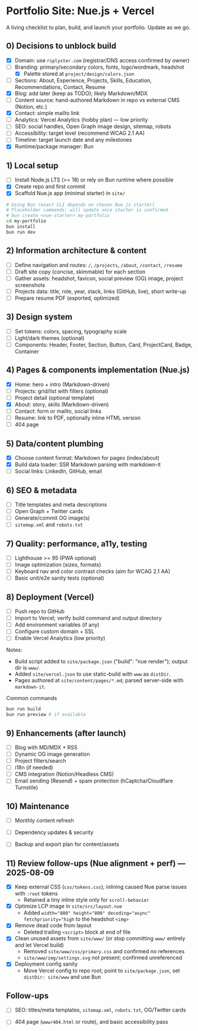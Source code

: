 # Portfolio Site: Nue.js + Vercel

A living checklist to plan, build, and launch your portfolio. Update as we go.

## 0) Decisions to unblock build
- [x] Domain: use `riplyster.com` (registrar/DNS access confirmed by owner)
- [ ] Branding: primary/secondary colors, fonts, logo/wordmark, headshot
  - [x] Palette stored at `project/design/colors.json`
- [ ] Sections: About, Experience, Projects, Skills, Education, Recommendations, Contact, Resume
- [x] Blog: add later (keep as TODO); likely Markdown/MDX
- [ ] Content source: hand-authored Markdown in repo vs external CMS (Notion, etc.)
- [x] Contact: simple mailto link
- [ ] Analytics: Vercel Analytics (hobby plan) — low priority
- [ ] SEO: social handles, Open Graph image design, sitemap, robots
- [ ] Accessibility: target level (recommend WCAG 2.1 AA)
- [ ] Timeline: target launch date and any milestones
- [x] Runtime/package manager: Bun

## 1) Local setup
- [ ] Install Node.js LTS (>= 18) or rely on Bun runtime where possible
- [x] Create repo and first commit
- [x] Scaffold Nue.js app (minimal starter) in `site/`

```bash
# Using Bun (exact CLI depends on chosen Nue.js starter)
# Placeholder commands; will update once starter is confirmed
# bun create <nue-starter> my-portfolio
cd my-portfolio
bun install
bun run dev
```

## 2) Information architecture & content
- [ ] Define navigation and routes: `/`, `/projects`, `/about`, `/contact`, `/resume`
- [ ] Draft site copy (concise, skimmable) for each section
- [ ] Gather assets: headshot, favicon, social preview (OG) image, project screenshots
- [ ] Projects data: title, role, year, stack, links (GitHub, live), short write-up
- [ ] Prepare resume PDF (exported, optimized)

## 3) Design system
- [ ] Set tokens: colors, spacing, typography scale
- [ ] Light/dark themes (optional)
- [ ] Components: Header, Footer, Section, Button, Card, ProjectCard, Badge, Container

## 4) Pages & components implementation (Nue.js)
- [x] Home: hero + intro (Markdown-driven)
- [ ] Projects: grid/list with filters (optional)
- [ ] Project detail (optional template)
- [x] About: story, skills (Markdown-driven)
- [ ] Contact: form or mailto, social links
- [ ] Resume: link to PDF, optionally inline HTML version
- [ ] 404 page

## 5) Data/content plumbing
- [x] Choose content format: Markdown for pages (index/about)
- [x] Build data loader: SSR Markdown parsing with markdown-it
- [ ] Social links: LinkedIn, GitHub, email

## 6) SEO & metadata
- [ ] Title templates and meta descriptions
- [ ] Open Graph + Twitter cards
- [ ] Generate/commit OG image(s)
- [ ] `sitemap.xml` and `robots.txt`

## 7) Quality: performance, a11y, testing
- [ ] Lighthouse >= 95 (PWA optional)
- [ ] Image optimization (sizes, formats)
- [ ] Keyboard nav and color contrast checks (aim for WCAG 2.1 AA)
- [ ] Basic unit/e2e sanity tests (optional)

## 8) Deployment (Vercel)
- [ ] Push repo to GitHub
- [ ] Import to Vercel; verify build command and output directory
- [ ] Add environment variables (if any)
- [ ] Configure custom domain + SSL
- [ ] Enable Vercel Analytics (low priority)

Notes:
- Build script added to `site/package.json` ("build": "nue render"); output dir is `www/`.
- Added `site/vercel.json` to use static-build with `www` as `distDir`.
- Pages authored at `site/content/pages/*.md`; parsed server-side with `markdown-it`.

Common commands
```bash
bun run build
bun run preview # if available
```

## 9) Enhancements (after launch)
- [ ] Blog with MD/MDX + RSS
- [ ] Dynamic OG image generation
- [ ] Project filters/search
- [ ] i18n (if needed)
- [ ] CMS integration (Notion/Headless CMS)
- [ ] Email sending (Resend) + spam protection (hCaptcha/Cloudflare Turnstile)

## 10) Maintenance
- [ ] Monthly content refresh
- [ ] Dependency updates & security
- [ ] Backup and export plan for content/assets


## 11) Review follow-ups (Nue alignment + perf) — 2025-08-09
- [x] Keep external CSS (`css/tokens.css`); inlining caused Nue parse issues with `:root` tokens
  - Retained a tiny inline style only for `scroll-behavior`
- [x] Optimize LCP image in `site/src/layout.nue`
  - Added `width="800" height="800" decoding="async" fetchpriority="high` to the headshot `<img>`
- [x] Remove dead code from layout
  - Deleted trailing `<script>` block at end of file
- [x] Clean unused assets from `site/www/` (or stop committing `www/` entirely and let Vercel build)
  - Removed `site/www/css/primary.css` and confirmed no references
  - `site/www/img/settings.svg` not present; confirmed unreferenced
- [x] Deployment config sanity
  - Move Vercel config to repo root; point to `site/package.json`, set `distDir: site/www` and use Bun

## Follow-ups
- [ ] SEO: titles/meta templates, `sitemap.xml`, `robots.txt`, OG/Twitter cards
- [ ] 404 page (`www/404.html` or route), and basic accessibility pass


